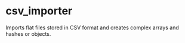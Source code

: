 csv_importer
============

Imports flat files stored in CSV format and creates complex arrays and hashes or objects.